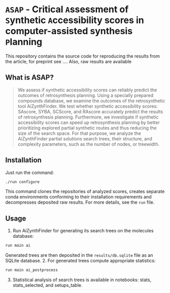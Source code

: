 # `ASAP` - Critical `A`ssessment of `S`ynthetic `A`ccessibility scores in computer-assisted synthesis `P`lanning

This repository contains the source code for reproducing the results from the article, for preprint see .... 
Also, raw results are available

## What is ASAP?
> We assess if synthetic accessibility scores can reliably predict the outcomes of retrosynthesis planning.
> Using a specially prepared compounds database, we examine the outcomes of the retrosynthetic tool AiZynthFinder.
> We test whether synthetic accessibility scores: SAscore, SYBA, SCScore, and RAscore accurately predict the results of retrosynthesis planning.
> Furthermore, we investigate if synthetic accessibility scores can speed up retrosynthesis planning by better prioritizing explored partial synthetic routes and thus reducing the size of the search space.
> For that purpose, we analyze the AiZynthFinder partial solutions search trees, their structure, and complexity parameters, such as the number of nodes, or treewidth.

## Installation

Just run the command:


```sh
./run configure
```

This command clones the repositories of analyzed scores, creates separate conda environments conforming to their installation requirements and decompresses deposited raw results.
For more details, see the `run` file.

## Usage
1. Run AiZynthFinder for generating its search trees on the molecules database:
```sh
run main ai
```
Generated trees are then deposited in the `results/db.sqlite` file as an SQLite database.
2. For generated trees compute appropriate statistics:
```sh
run main ai_postprocess
```
3. Statistical analysis of search trees is available in notebooks: stats, stats_selected, and setups_table.
